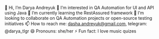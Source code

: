 👋 Hi, I’m Darya Andreyuk
👀 I’m interested in QA Automation for UI and API using Java
🌱 I’m currently learning the RestAssured framework
💞️ I’m looking to collaborate on QA Automation projects or open-source testing initiatives
📫 How to reach me: dasha.andreyuk@gmail.com, telegram: @darya_tlgr
😄 Pronouns: she/her
⚡ Fun fact: I love music quizes

<!---
DaryaAndreyuk/DaryaAndreyuk is a ✨ special ✨ repository because its `README.md` (this file) appears on your GitHub profile.
You can click the Preview link to take a look at your changes.
--->
